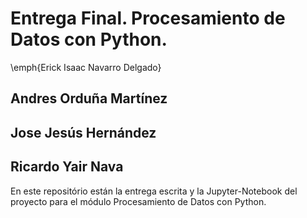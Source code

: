 # Entrega Final. Procesamiento de Datos con Python.

\emph{Erick Isaac Navarro Delgado}
## Andres Orduña Martínez
## Jose Jesús Hernández 
## Ricardo Yair Nava

En este repositório están la entrega escrita y la Jupyter-Notebook del proyecto para el módulo Procesamiento de Datos con Python.
